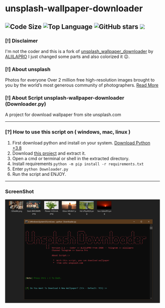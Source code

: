 # unsplash-wallpaper-downloader
![Code Size](https://img.shields.io/github/languages/code-size/IHosseini083/unsplash-wallpaper-downloader) ![Top Language](https://img.shields.io/github/languages/top/IHosseini083/unsplash-wallpaper-downloader) ![GitHub stars](https://img.shields.io/github/stars/IHosseini083/unsplash-wallpaper-downloader) ![](https://img.shields.io/badge/The%20Long%20Hope-%F0%9F%98%8E%E2%9C%8C-green)
--------------------------------------------------------------------
### [!] Disclaimer
I'm not the coder and this is a fork of [unsplash_wallpaper_downloader](https://github.com/ALIILAPRO/unsplash-wallpaper-downloader) by [ALIILAPRO](https://github.com/ALIILAPRO)
I just changed some parts and also colorized it 😉.

### [!] About unsplash
Photos for everyone
Over 2 million free high-resolution images brought to you by the world’s most generous community of photographers. [Read More](https://unsplash.com/about)

### [!] About Script unsplash-wallpaper-downloader (Downloader.py)
A project for download wallpaper from site unsplash.com

--------------------------------------------------------------------
### [?] How to use this script on ( windows, mac, linux )
1. First download python and install on your system. [Download Python +3.8](https://www.python.org/downloads/)
2. Download [this project](https://codeload.github.com/IHosseini083/unsplash-wallpaper-downloader/zip/main) and extract it.
3. Open a cmd or terminal or shell in the extracted directory.
4. Install requirements `python -m pip install -r requirements.txt`
5. Enter `python Downloader.py`
6. Run the script and ENJOY.
--------------------------------------------------------------------
### ScreenShot
![](https://github.com/IHosseini083/unsplash-wallpaper-downloader/blob/main/sc/sc%20(1).png)

